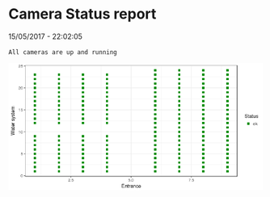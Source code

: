 Camera Status report
================
15/05/2017 - 22:02:05

    All cameras are up and running

![](camreport_files/figure-markdown_github/unnamed-chunk-2-1.png)
